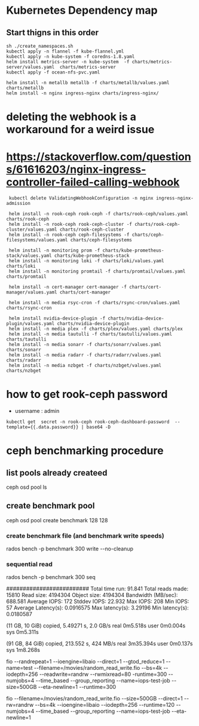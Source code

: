 # Kubernetes Dependency map
## Start thigns in this order

```
sh ./create_namespaces.sh
kubectl apply -n flannel -f kube-flannel.yml
kubectl apply -n kube-system -f coredns-1.8.yaml
helm install metrics-server -n kube-system  -f charts/metrics-server/values.yaml  charts/metrics-server
kubectl apply -f ocean-nfs-pvc.yaml

helm install -n metallb metallb -f charts/metallb/values.yaml charts/metallb
helm install -n nginx ingress-nginx charts/ingress-nginx/
```
# deleting the webhook is a workaround for a weird issue
# https://stackoverflow.com/questions/61616203/nginx-ingress-controller-failed-calling-webhook
```
 kubectl delete ValidatingWebhookConfiguration -n nginx ingress-nginx-admission

 helm install -n rook-ceph rook-ceph -f charts/rook-ceph/values.yaml charts/rook-ceph
 helm install -n rook-ceph rook-ceph-cluster -f charts/rook-ceph-cluster/values.yaml charts/rook-ceph-cluster
 helm install -n rook-ceph ceph-filesystems -f charts/ceph-filesystems/values.yaml charts/ceph-filesystems

 helm install -n monitoring prom -f charts/kube-prometheus-stack/values.yaml charts/kube-prometheus-stack
 helm install -n monitoring loki -f charts/loki/values.yaml charts/loki
 helm install -n monitoring promtail -f charts/promtail/values.yaml charts/promtail

 helm install -n cert-manager cert-manager -f charts/cert-manager/values.yaml charts/cert-manager

 helm install -n media rsyc-cron -f charts/rsync-cron/values.yaml  charts/rsync-cron

 helm install nvidia-device-plugin -f charts/nvidia-device-plugin/values.yaml charts/nvidia-device-plugin
 helm install -n media plex -f charts/plex/values.yaml charts/plex
 helm install -n media tautulli -f charts/tautulli/values.yaml charts/tautulli
 helm install -n media sonarr -f charts/sonarr/values.yaml charts/sonarr
 helm install -n media radarr -f charts/radarr/values.yaml charts/radarr
 helm install -n media nzbget -f charts/nzbget/values.yaml charts/nzbget
```

# how to get rook-ceph password
* username : admin
```
kubectl get  secret -n rook-ceph rook-ceph-dashboard-password  --template={{.data.password}} | base64 -D
```

# ceph benchmarking procedure
## list pools already createed
ceph osd pool ls
## create benchmark pool
ceph osd pool create benchmark 128 128
###  create benchmark file (and benchmark write speeds)
rados bench -p benchmark 300 write --no-cleanup
### sequential read
rados bench -p benchmark 300 seq


#########################
Total time run:       91.841
Total reads made:     15810
Read size:            4194304
Object size:          4194304
Bandwidth (MB/sec):   688.581
Average IOPS:         172
Stddev IOPS:          22.932
Max IOPS:             208
Min IOPS:             57
Average Latency(s):   0.0916575
Max latency(s):       3.29196
Min latency(s):       0.0180587


(11 GB, 10 GiB) copied, 5.49271 s, 2.0 GB/s
real	0m5.518s
user	0m0.004s
sys	0m5.311s

(91 GB, 84 GiB) copied, 213.552 s, 424 MB/s
real	3m35.394s
user	0m0.137s
sys	1m8.268s


fio --randrepeat=1 --ioengine=libaio --direct=1 --gtod_reduce=1 --name=test --filename=/movies/random_read_write.fio --bs=4k --iodepth=256 --readwrite=randrw --rwmixread=80 -runtime=300 --numjobs=4 --time_based --group_reporting --name=iops-test-job   --size=500GB  --eta-newline=1 --runtime=300

fio --filename=/movies/random_read_write.fio --size=500GB --direct=1 --rw=randrw --bs=4k --ioengine=libaio --iodepth=256 --runtime=120 --numjobs=4 --time_based --group_reporting --name=iops-test-job --eta-newline=1
